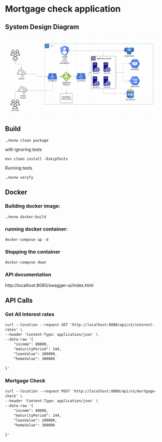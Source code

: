 # Mortgage check application 

## System Design Diagram

![System design diagram](src/main/docs/mortgage.png)

## Build

```shell
./mvnw clean package
```

with ignoring tests

```shell
mvn clean install -DskipTests
```

Running tests

```shell
./mvnw veryfy
```
## Docker

### Building docker image:

```shell
./mvnw docker:build
```

### running docker container:

```shell
docker-compose up -d
```

### Stopping the container

```shell
docker-compose down
```

### API documentation

http://localhost:8080/swagger-ui/index.html

## API Calls

### Get All Interest rates

```shell
curl --location --request GET 'http://localhost:8080/api/v1/interest-rates' \
--header 'Content-Type: application/json' \
--data-raw '{
    "income": 80000,
    "maturityPeriod": 144,
    "loanValue": 200000,
    "homeValue": 300000

}'
```

### Mortgage Check

```shell
curl --location --request POST 'http://localhost:8080/api/v1/mortgage-check' \
--header 'Content-Type: application/json' \
--data-raw '{
    "income": 80000,
    "maturityPeriod": 144,
    "loanValue": 200000,
    "homeValue": 300000

}'
```